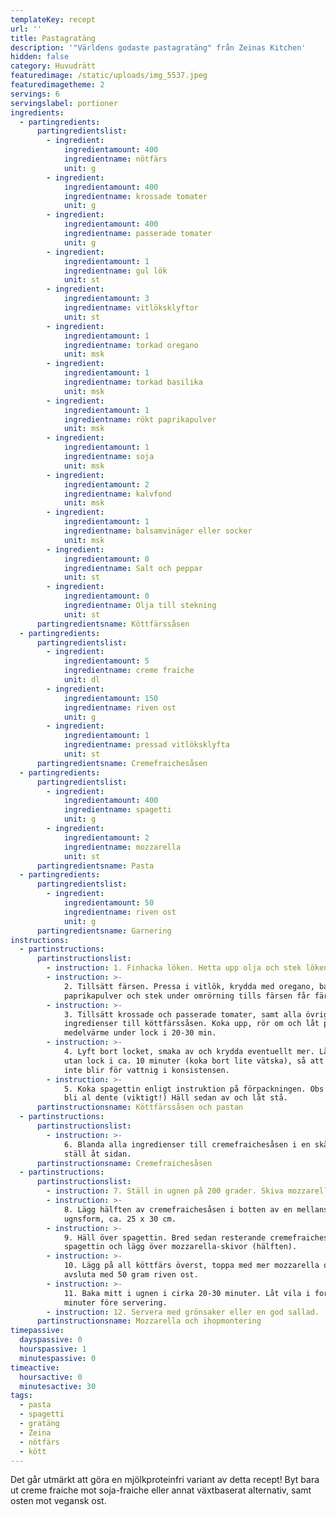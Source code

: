 ```yaml
---
templateKey: recept
url: ''
title: Pastagratäng
description: '"Världens godaste pastagratäng" från Zeinas Kitchen'
hidden: false
category: Huvudrätt
featuredimage: /static/uploads/img_5537.jpeg
featuredimagetheme: 2
servings: 6
servingslabel: portioner
ingredients:
  - partingredients:
      partingredientslist:
        - ingredient:
            ingredientamount: 400
            ingredientname: nötfärs
            unit: g
        - ingredient:
            ingredientamount: 400
            ingredientname: krossade tomater
            unit: g
        - ingredient:
            ingredientamount: 400
            ingredientname: passerade tomater
            unit: g
        - ingredient:
            ingredientamount: 1
            ingredientname: gul lök
            unit: st
        - ingredient:
            ingredientamount: 3
            ingredientname: vitlöksklyftor
            unit: st
        - ingredient:
            ingredientamount: 1
            ingredientname: torkad oregano
            unit: msk
        - ingredient:
            ingredientamount: 1
            ingredientname: torkad basilika
            unit: msk
        - ingredient:
            ingredientamount: 1
            ingredientname: rökt paprikapulver
            unit: msk
        - ingredient:
            ingredientamount: 1
            ingredientname: soja
            unit: msk
        - ingredient:
            ingredientamount: 2
            ingredientname: kalvfond
            unit: msk
        - ingredient:
            ingredientamount: 1
            ingredientname: balsamvinäger eller socker
            unit: msk
        - ingredient:
            ingredientamount: 0
            ingredientname: Salt och peppar
            unit: st
        - ingredient:
            ingredientamount: 0
            ingredientname: Olja till stekning
            unit: st
      partingredientsname: Köttfärssåsen
  - partingredients:
      partingredientslist:
        - ingredient:
            ingredientamount: 5
            ingredientname: creme fraiche
            unit: dl
        - ingredient:
            ingredientamount: 150
            ingredientname: riven ost
            unit: g
        - ingredient:
            ingredientamount: 1
            ingredientname: pressad vitlöksklyfta
            unit: st
      partingredientsname: Cremefraichesåsen
  - partingredients:
      partingredientslist:
        - ingredient:
            ingredientamount: 400
            ingredientname: spagetti
            unit: g
        - ingredient:
            ingredientamount: 2
            ingredientname: mozzarella
            unit: st
      partingredientsname: Pasta
  - partingredients:
      partingredientslist:
        - ingredient:
            ingredientamount: 50
            ingredientname: riven ost
            unit: g
      partingredientsname: Garnering
instructions:
  - partinstructions:
      partinstructionslist:
        - instruction: 1. Finhacka löken. Hetta upp olja och stek löken glansig.
        - instruction: >-
            2. Tillsätt färsen. Pressa i vitlök, krydda med oregano, basilika,
            paprikapulver och stek under omrörning tills färsen får färg.
        - instruction: >-
            3. Tillsätt krossade och passerade tomater, samt alla övriga
            ingredienser till köttfärssåsen. Koka upp, rör om och låt puttra på
            medelvärme under lock i 20-30 min.
        - instruction: >-
            4. Lyft bort locket, smaka av och krydda eventuellt mer. Låt puttra
            utan lock i ca. 10 minuter (koka bort lite vätska), så att såsen
            inte blir för vattnig i konsistensen.
        - instruction: >-
            5. Koka spagettin enligt instruktion på förpackningen. Obs - den ska
            bli al dente (viktigt!) Häll sedan av och låt stå.
      partinstructionsname: Köttfärssåsen och pastan
  - partinstructions:
      partinstructionslist:
        - instruction: >-
            6. Blanda alla ingredienser till cremefraichesåsen i en skål och
            ställ åt sidan.
      partinstructionsname: Cremefraichesåsen
  - partinstructions:
      partinstructionslist:
        - instruction: 7. Ställ in ugnen på 200 grader. Skiva mozzarellan i tunna skivor.
        - instruction: >-
            8. Lägg hälften av cremefraichesåsen i botten av en mellanstor
            ugnsform, ca. 25 x 30 cm.
        - instruction: >-
            9. Häll över spagettin. Bred sedan resterande cremefraichesås över
            spagettin och lägg över mozzarella-skivor (hälften).
        - instruction: >-
            10. Lägg på all köttfärs överst, toppa med mer mozzarella och
            avsluta med 50 gram riven ost.
        - instruction: >-
            11. Baka mitt i ugnen i cirka 20-30 minuter. Låt vila i formen några
            minuter före servering.
        - instruction: 12. Servera med grönsaker eller en god sallad.
      partinstructionsname: Mozzarella och ihopmontering
timepassive:
  dayspassive: 0
  hourspassive: 1
  minutespassive: 0
timeactive:
  hoursactive: 0
  minutesactive: 30
tags:
  - pasta
  - spagetti
  - gratäng
  - Zeina
  - nötfärs
  - kött
---
```


Det går utmärkt att göra en mjölkproteinfri variant av detta recept! Byt bara ut creme fraiche mot soja-fraiche eller annat växtbaserat alternativ, samt osten mot vegansk ost.
